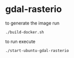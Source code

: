 # gdal-rasterio

to generate the image run

```
./build-docker.sh
```

to run execute

```
./start-ubuntu-gdal-rasterio
```
